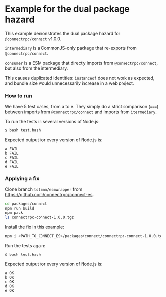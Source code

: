Example for the dual package hazard
===================================

This example demonstrates the dual package hazard for `@connectrpc/connect` v1.0.0.

`intermediary` is a CommonJS-only package that re-exports from `@connectrpc/connect`.

`consumer` is a ESM package that directly imports from `@connectrpc/connect`, but
also from the intermediary. 

This causes duplicated identities: `instanceof` does not work as expected, and 
bundle size would unnecessarily increase in a web project.


### How to run

We have 5 test cases, from a to e. They simply do a strict comparison (`===`) 
between imports from `@connectrpc/connect` and imports from `itermediary`.

To run the tests in several versions of Node.js:

```bash
$ bash test.bash
```

Expected output for every version of Node.js is:

```
a FAIL
b FAIL
c FAIL
d FAIL
e FAIL
```


### Applying a fix

Clone branch `tstamm/esmwrapper` from https://github.com/connectrpc/connect-es.

```bash
cd packages/connect
npm run build
npm pack
ls connectrpc-connect-1.0.0.tgz
```

Install the fix in this example:

```bash
npm i <PATH_TO_CONNECT_ES>/packages/connect/connectrpc-connect-1.0.0.tgz
```

Run the tests again:

```bash
$ bash test.bash
```

Expected output for every version of Node.js is:

```
a OK
b OK
c OK
d OK
e OK
```
